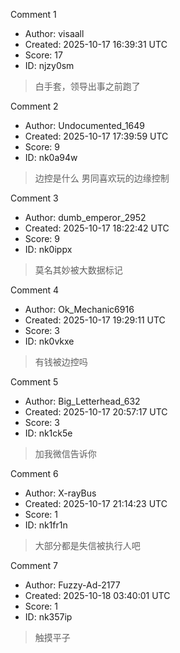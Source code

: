 Comment 1

- Author: visaall
- Created: 2025-10-17 16:39:31 UTC
- Score: 17
- ID: njzy0sm

> 白手套，领导出事之前跑了

Comment 2

- Author: Undocumented_1649
- Created: 2025-10-17 17:39:59 UTC
- Score: 9
- ID: nk0a94w

> 边控是什么 男同喜欢玩的边缘控制

Comment 3

- Author: dumb_emperor_2952
- Created: 2025-10-17 18:22:42 UTC
- Score: 9
- ID: nk0ippx

> 莫名其妙被大数据标记

Comment 4

- Author: Ok_Mechanic6916
- Created: 2025-10-17 19:29:11 UTC
- Score: 3
- ID: nk0vkxe

> 有钱被边控吗

Comment 5

- Author: Big_Letterhead_632
- Created: 2025-10-17 20:57:17 UTC
- Score: 3
- ID: nk1ck5e

> 加我微信告诉你

Comment 6

- Author: X-rayBus
- Created: 2025-10-17 21:14:23 UTC
- Score: 1
- ID: nk1fr1n

> 大部分都是失信被执行人吧

Comment 7

- Author: Fuzzy-Ad-2177
- Created: 2025-10-18 03:40:01 UTC
- Score: 1
- ID: nk357ip

> 触摸平子
